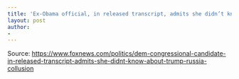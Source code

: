 ```yaml
---
title: 'Ex-Obama official, in released transcript, admits she didn’t know about Trump-Russia collusion despite prior claims'
layout: post
author:
-
---
```




Source: https://www.foxnews.com/politics/dem-congressional-candidate-in-released-transcript-admits-she-didnt-know-about-trump-russia-collusion
